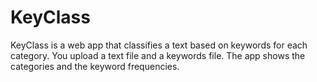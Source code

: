# KeyClass
KeyClass is a web app that classifies a text based on keywords for each category. You upload a text file and a keywords file. The app shows the categories and the keyword frequencies.
